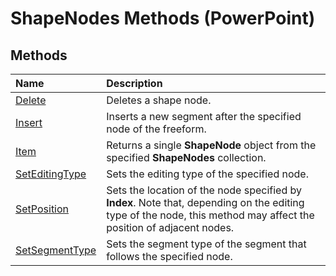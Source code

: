 
# ShapeNodes Methods (PowerPoint)

## Methods



|**Name**|**Description**|
|:-----|:-----|
|[Delete](a132067b-b8d7-0730-5dec-2df666eac209.md)|Deletes a shape node.|
|[Insert](ece6e886-db56-6800-fe1c-f9d308104d75.md)|Inserts a new segment after the specified node of the freeform.|
|[Item](d60627fe-57cc-ce9f-1ee5-652efbd5b778.md)|Returns a single  **ShapeNode** object from the specified **ShapeNodes** collection.|
|[SetEditingType](ae048107-b416-53f3-ad8b-11a917f7e3dc.md)|Sets the editing type of the specified node.|
|[SetPosition](8defcf80-84d8-538a-2dce-d3ffe5e8dfb0.md)|Sets the location of the node specified by  **Index**. Note that, depending on the editing type of the node, this method may affect the position of adjacent nodes.|
|[SetSegmentType](8dfca78c-db97-b0a5-37e9-232354c2e21f.md)|Sets the segment type of the segment that follows the specified node.|
